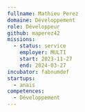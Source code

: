 ```yaml
---
fullname: Mathieu Perez
domaine: Développement
role: Développeur
github: maperez42
missions:
  - status: service
    employer: MULTI
    start: 2023-11-27
    end: 2024-03-27
incubator: fabnumdef
startups:
  - anais
competences:
  - Développement 
---
```

